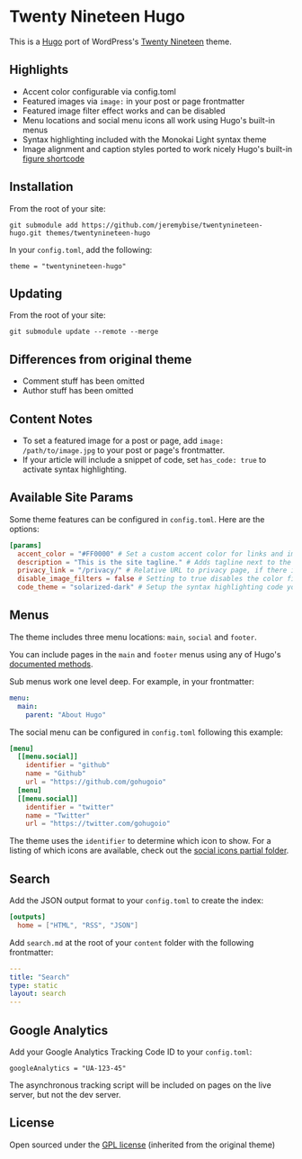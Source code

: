 # Twenty Nineteen Hugo

This is a [Hugo](https://gohugo.io) port of WordPress's [Twenty Nineteen](https://github.com/wordpress/twentynineteen) theme.

## Highlights

- Accent color configurable via config.toml
- Featured images via `image:` in your post or page frontmatter 
- Featured image filter effect works and can be disabled
- Menu locations and social menu icons all work using Hugo's built-in menus
- Syntax highlighting included with the Monokai Light syntax theme
- Image alignment and caption styles ported to work nicely Hugo's built-in [figure shortcode](https://gohugo.io/content-management/shortcodes/#figure)

## Installation

From the root of your site:

`git submodule add https://github.com/jeremybise/twentynineteen-hugo.git themes/twentynineteen-hugo`

In your `config.toml`, add the following:

`theme = "twentynineteen-hugo"`

## Updating

From the root of your site:

`git submodule update --remote --merge`

## Differences from original theme

- Comment stuff has been omitted
- Author stuff has been omitted

## Content Notes

- To set a featured image for a post or page, add `image: /path/to/image.jpg` to your post or page's frontmatter.
- If your article will include a snippet of code, set `has_code: true` to activate syntax highlighting.

## Available Site Params

Some theme features can be configured in `config.toml`. Here are the options:

```toml
[params]
  accent_color = "#FF0000" # Set a custom accent color for links and image filters, if enabled. Defaults to blue.
  description = "This is the site tagline." # Adds tagline next to the site title.
  privacy_link = "/privacy/" # Relative URL to privacy page, if there is one. This enables a Privacy Policy link in the footer. The link doesn't display if this isn't specified.
  disable_image_filters = false # Setting to true disables the color filter feature on images. Defaults to false.
  code_theme = "solarized-dark" # Setup the syntax highlighting code you want to use if you will use code, defaults to monokai (see available styles here: https://github.com/highlightjs/highlight.js/tree/master/src/styles)
```

## Menus

The theme includes three menu locations: `main`, `social` and `footer`.

You can include pages in the `main` and `footer` menus using any of Hugo's [documented methods](https://gohugo.io/content-management/menus/).

Sub menus work one level deep. For example, in your frontmatter:

```yaml
menu:
  main:
    parent: "About Hugo"
```

The social menu can be configured in `config.toml` following this example:

```toml
[menu]
  [[menu.social]]
    identifier = "github"
    name = "Github"
    url = "https://github.com/gohugoio"
  [menu]
  [[menu.social]]
    identifier = "twitter"
    name = "Twitter"
    url = "https://twitter.com/gohugoio"
```

The theme uses the `identifier` to determine which icon to show. For a listing of which icons are available, check out the [social icons partial folder](https://github.com/jeremybise/twentynineteen-hugo/tree/master/layouts/partials/icons/social).

## Search

Add the JSON output format to your `config.toml` to create the index:

```toml
[outputs]
  home = ["HTML", "RSS", "JSON"]
```

Add `search.md` at the root of your `content` folder with the following frontmatter:

```yaml
---
title: "Search"
type: static
layout: search
---
```

## Google Analytics

Add your Google Analytics Tracking Code ID to your `config.toml`:

```googleAnalytics = "UA-123-45"```

The asynchronous tracking script will be included on pages on the live server, but not the dev server.

## License

Open sourced under the [GPL license](https://github.com/jeremybise/twentynineteen-hugo/blob/master/LICENSE.md) (inherited from the original theme)